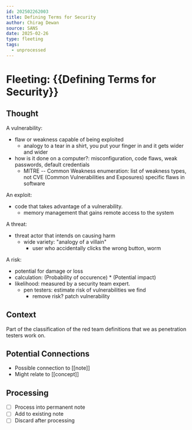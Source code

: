 ```yaml
---
id: 202502262003
title: Defining Terms for Security
author: Chirag Dewan
source: SANS
date: 2025-02-26
type: fleeting
tags:
  - unprocessed
---
```

# Fleeting: {{Defining Terms for Security}}

## Thought
A vulnerability:
- flaw or weakness capable of being exploited
	- analogy to a tear in a shirt, you put your finger in and it gets wider and wider
- how is it done on a computer?: misconfiguration, code flaws, weak passwords, default credentials
	- MITRE -- Common Weakness enumeration: list of weakness types, not CVE (Common Vulnerabilities and Exposures) specific flaws in software

An exploit:
- code that takes advantage of a vulnerability. 
	- memory management that gains remote access to the system

A threat:
- threat actor that intends on causing harm
	- wide variety: "analogy of a villain"
		- user who accidentally clicks the wrong button, worm

A risk: 
- potential for damage or loss
- calculation: (Probability of occurence) * (Potential impact)
- likelihood: measured by a security team expert. 
	- pen testers: estimate risk of vulnerabilities we find
		- remove risk? patch vulnerability

## Context
Part of the classification of the red team definitions that we as penetration testers work on.

## Potential Connections
- Possible connection to [[note]]
- Might relate to [[concept]]

## Processing
- [ ] Process into permanent note
- [ ] Add to existing note
- [ ] Discard after processing